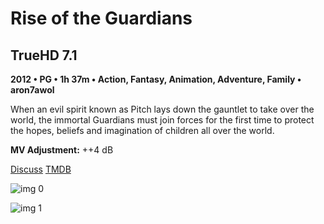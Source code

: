 # Rise of the Guardians

## TrueHD 7.1

**2012 • PG • 1h 37m • Action, Fantasy, Animation, Adventure, Family • aron7awol**

When an evil spirit known as Pitch lays down the gauntlet to take over the world, the immortal Guardians must join forces for the first time to protect the hopes, beliefs and imagination of children all over the world.

**MV Adjustment:** ++4 dB

[Discuss](https://www.avsforum.com/threads/bass-eq-for-filtered-movies.2995212/post-58958464)  [TMDB](81188)

![img 0](https://i.imgur.com/9uJdYMe.jpg)

![img 1](https://i.imgur.com/7FlfClT.png)

